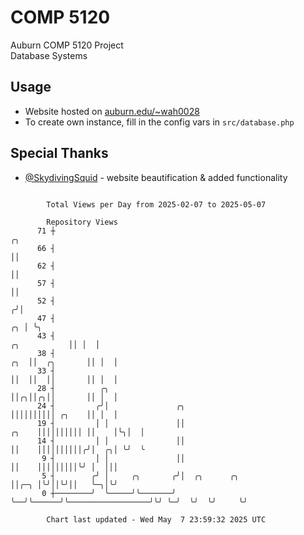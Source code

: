 # COMP 5120
Auburn COMP 5120 Project  
Database Systems

## Usage
- Website hosted on [auburn.edu/~wah0028](https://webhome.auburn.edu/~wah0028/)
- To create own instance, fill in the config vars in `src/database.php`

## Special Thanks
- [@SkydivingSquid](https://github.com/SkydivingSquid) - website beautification & added functionality

```

        Total Views per Day from 2025-02-07 to 2025-05-07

        Repository Views
      71 ┼                                                                                      ╭╮
      66 ┤                                                                                      ││
      62 ┤                                                                                      ││
      57 ┤                                                                                      ││
      52 ┤                                                                                     ╭╯│
      47 ┤                                                                                  ╭╮ │ ╰╮
      43 ┤                                                                     ╭╮           ││ │  │
      38 ┤                                                                 ╭╮  ││  ╭╮       ││ │  │
      33 ┤                                                                 ││  ││  ││       ││ │  │
      28 ┤          ╭╮                                                     ││╭╮││╭╮││       ││ │  │
      24 ┤         ╭╯│               ╭╮                                    ││││││││││ ╭╮    ││ │  │
      19 ┤         │ │               ││                              ╭╮    ││││││││││ ││    │╰╮│  │
      14 ┤         │ │               ││                              ││    ││││││││││╭╯│  ╭╮│ ╰╯  ╰
       9 ┤         │ │               ││                              ││    │││││││││╰╯ │  │││
       5 ┤        ╭╯ │     ╭╮       ╭╯│  ╭╮      ╭╮                  ││╭─╮ │╰╯││╰╯││   ╰─╮│╰╯
       0 ┼────────╯  ╰─────╯╰───────╯ ╰──╯╰──────╯╰──────────────────╯╰╯ ╰─╯  ╰╯  ╰╯     ╰╯

        Chart last updated - Wed May  7 23:59:32 2025 UTC
        
```

